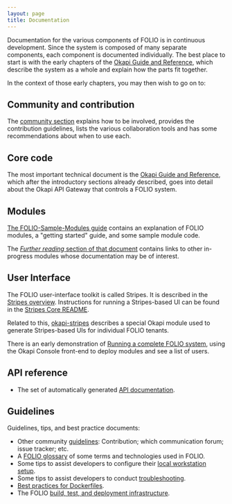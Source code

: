 ```yaml
---
layout: page
title: Documentation
---
```


Documentation for the various components of FOLIO is in continuous
development. Since the system is composed of many separate components,
each component is documented individually. The best place to start is
with the early chapters of the
[Okapi Guide and Reference](https://github.com/folio-org/okapi/blob/master/doc/guide.md),
which describe the system as a whole and explain how the parts fit
together.

In the context of those early chapters, you may then wish to go on to:

## Community and contribution

The [community section](../community/) explains how to be involved,
provides the contribution guidelines, lists the various collaboration tools
and has some recommendations about when to use each.

## Core code

The most important technical document is the
[Okapi Guide and Reference](https://github.com/folio-org/okapi/blob/master/doc/guide.md),
which after the introductory sections already described, goes into
detail about the Okapi API Gateway that controls a FOLIO system.

## Modules

[The FOLIO-Sample-Modules
guide](https://github.com/folio-org/folio-sample-modules/blob/master/README.md)
contains an explanation of FOLIO modules, a "getting started" guide,
and some sample module code.

The
[_Further reading_ section of that document](https://github.com/folio-org/folio-sample-modules/blob/master/README.md#further-reading)
contains links to other in-progress modules whose documentation may be
of interest.

## User Interface

The FOLIO user-interface toolkit is called Stripes. It is described in
the [Stripes overview](https://github.com/folio-org/stripes-core/blob/master/doc/overview.md).
Instructions for running a Stripes-based UI can be found in the
[Stripes Core README](https://github.com/folio-org/stripes-core/blob/master/README.md).

Related to this,
[okapi-stripes](https://github.com/folio-org/okapi-stripes/blob/master/README.md)
describes a special Okapi module used to generate Stripes-based UIs
for individual FOLIO tenants.

There is an early demonstration of
[Running a complete FOLIO system](https://github.com/folio-org/ui-okapi-console/blob/master/doc/running-a-complete-system.md),
using the Okapi Console front-end to deploy modules and see a list of users.

## API reference

- The set of automatically generated [API documentation](api).

## Guidelines

Guidelines, tips, and best practice documents:

- Other community [guidelines](../community/#guidelines):
  Contribution; which communication forum; issue tracker; etc.
- A [FOLIO glossary](glossary) of some terms and technologies used in FOLIO.
- Some tips to assist developers to configure their
  [local workstation setup](setup).
- Some tips to assist developers to conduct [troubleshooting](troubleshooting).
- [Best practices for Dockerfiles](best-practices-dockerfiles).
- The FOLIO [build, test, and deployment infrastructure](automation).
